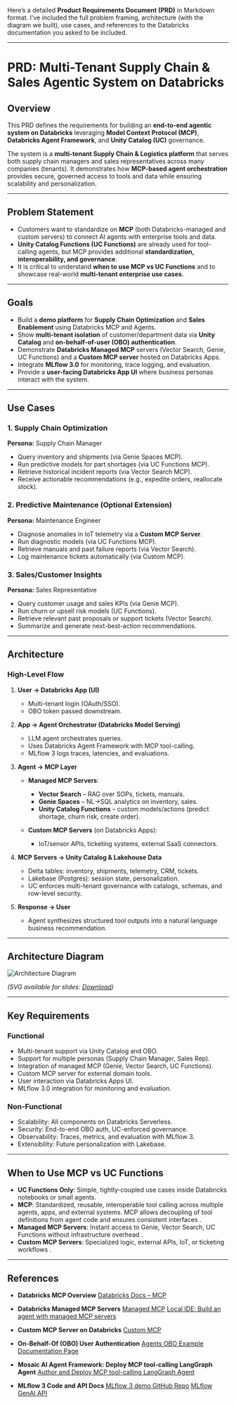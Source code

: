 Here’s a detailed **Product Requirements Document (PRD)** in Markdown format. I’ve included the full problem framing, architecture (with the diagram we built), use cases, and references to the Databricks documentation you asked to be included.

---

# PRD: Multi-Tenant Supply Chain & Sales Agentic System on Databricks

## Overview

This PRD defines the requirements for building an **end-to-end agentic system on Databricks** leveraging **Model Context Protocol (MCP)**, **Databricks Agent Framework**, and **Unity Catalog (UC)** governance.

The system is a **multi-tenant Supply Chain & Logistics platform** that serves both supply chain managers and sales representatives across many companies (tenants). It demonstrates how **MCP-based agent orchestration** provides secure, governed access to tools and data while ensuring scalability and personalization.

---

## Problem Statement

* Customers want to standardize on **MCP** (both Databricks-managed and custom servers) to connect AI agents with enterprise tools and data.
* **Unity Catalog Functions (UC Functions)** are already used for tool-calling agents, but MCP provides additional **standardization, interoperability, and governance**.
* It is critical to understand **when to use MCP vs UC Functions** and to showcase real-world **multi-tenant enterprise use cases**.

---

## Goals

* Build a **demo platform** for **Supply Chain Optimization** and **Sales Enablement** using Databricks MCP and Agents.
* Show **multi-tenant isolation** of customer/department data via **Unity Catalog** and **on-behalf-of-user (OBO) authentication**.
* Demonstrate **Databricks Managed MCP** servers (Vector Search, Genie, UC Functions) and a **Custom MCP server** hosted on Databricks Apps.
* Integrate **MLflow 3.0** for monitoring, trace logging, and evaluation.
* Provide a **user-facing Databricks App UI** where business personas interact with the system.

---

## Use Cases

### 1. Supply Chain Optimization

**Persona:** Supply Chain Manager

* Query inventory and shipments (via Genie Spaces MCP).
* Run predictive models for part shortages (via UC Functions MCP).
* Retrieve historical incident reports (via Vector Search MCP).
* Receive actionable recommendations (e.g., expedite orders, reallocate stock).

### 2. Predictive Maintenance (Optional Extension)

**Persona:** Maintenance Engineer

* Diagnose anomalies in IoT telemetry via a **Custom MCP Server**.
* Run diagnostic models (via UC Functions MCP).
* Retrieve manuals and past failure reports (via Vector Search).
* Log maintenance tickets automatically (via Custom MCP).

### 3. Sales/Customer Insights

**Persona:** Sales Representative

* Query customer usage and sales KPIs (via Genie MCP).
* Run churn or upsell risk models (UC Functions).
* Retrieve relevant past proposals or support tickets (Vector Search).
* Summarize and generate next-best-action recommendations.

---

## Architecture

### High-Level Flow

1. **User → Databricks App (UI)**

   * Multi-tenant login (OAuth/SSO).
   * OBO token passed downstream.

2. **App → Agent Orchestrator (Databricks Model Serving)**

   * LLM agent orchestrates queries.
   * Uses Databricks Agent Framework with MCP tool-calling.
   * MLflow 3 logs traces, latencies, and evaluations.

3. **Agent → MCP Layer**

   * **Managed MCP Servers**:

     * **Vector Search** – RAG over SOPs, tickets, manuals.
     * **Genie Spaces** – NL→SQL analytics on inventory, sales.
     * **Unity Catalog Functions** – custom models/actions (predict shortage, churn risk, create order).
   * **Custom MCP Servers** (on Databricks Apps):

     * IoT/sensor APIs, ticketing systems, external SaaS connectors.

4. **MCP Servers → Unity Catalog & Lakehouse Data**

   * Delta tables: inventory, shipments, telemetry, CRM, tickets.
   * Lakebase (Postgres): session state, personalization.
   * UC enforces multi-tenant governance with catalogs, schemas, and row-level security.

5. **Response → User**

   * Agent synthesizes structured tool outputs into a natural language business recommendation.

---

## Architecture Diagram

![Architecture Diagram](sandbox:/mnt/data/mcp_supplychain_sales_arch.png)

*(SVG available for slides: [Download](sandbox:/mnt/data/mcp_supplychain_sales_arch.svg))*

---

## Key Requirements

### Functional

* Multi-tenant support via Unity Catalog and OBO.
* Support for multiple personas (Supply Chain Manager, Sales Rep).
* Integration of managed MCP (Genie, Vector Search, UC Functions).
* Custom MCP server for external domain tools.
* User interaction via Databricks Apps UI.
* MLflow 3.0 integration for monitoring and evaluation.

### Non-Functional

* Scalability: All components on Databricks Serverless.
* Security: End-to-end OBO auth, UC-enforced governance.
* Observability: Traces, metrics, and evaluation with MLflow 3.
* Extensibility: Future personalization with Lakebase.

---

## When to Use MCP vs UC Functions

* **UC Functions Only**: Simple, tightly-coupled use cases inside Databricks notebooks or small agents.
* **MCP**: Standardized, reusable, interoperable tool calling across multiple agents, apps, and external systems. MCP allows decoupling of tool definitions from agent code and ensures consistent interfaces  .
* **Managed MCP Servers**: Instant access to Genie, Vector Search, UC Functions without infrastructure overhead  .
* **Custom MCP Servers**: Specialized logic, external APIs, IoT, or ticketing workflows .

---

## References

* **Databricks MCP Overview**
  [Databricks Docs – MCP](https://docs.databricks.com/aws/en/generative-ai/mcp/)

* **Databricks Managed MCP Servers**
  [Managed MCP](https://docs.databricks.com/aws/en/generative-ai/mcp/managed-mcp)
  [Local IDE: Build an agent with managed MCP servers](https://docs.databricks.com/aws/en/generative-ai/mcp/managed-mcp#local-ide-build-an-agent-with-managed-mcp-servers)

* **Custom MCP Server on Databricks**
  [Custom MCP](https://docs.databricks.com/aws/en/generative-ai/mcp/custom-mcp)

* **On-Behalf-Of (OBO) User Authentication**
  [Agents OBO Example](https://docs.databricks.com/aws/en/notebooks/source/generative-ai/agents-obo-example.html)
  [Documentation Page](https://docs.databricks.com/aws/en/generative-ai/agent-framework/authenticate-on-behalf-of-user)

* **Mosaic AI Agent Framework: Deploy MCP tool-calling LangGraph Agent**
  [Author and Deploy MCP tool-calling LangGraph Agent](https://docs.databricks.com/aws/en/notebooks/source/generative-ai/langgraph-mcp-tool-calling-agent.html)


* **MLflow 3 Code and API Docs**
  [MLflow 3 demo GitHub Repo](https://github.com/databricks-solutions/mlflow-demo)
  [MLflow GenAI API](https://mlflow.org/docs/latest/api_reference/python_api/mlflow.genai.html)
